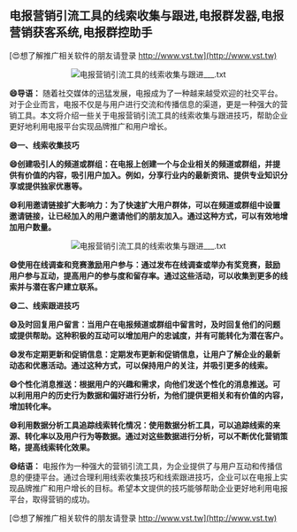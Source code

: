## **电报营销引流工具的线索收集与跟进,电报群发器,电报营销获客系统,电报群控助手**

[😍想了解推广相关软件的朋友请登录 http://www.vst.tw](http://www.vst.tw)

 <center><img src="https://vst.tw/MP4/tuiguang/png/3.png" alt="电报营销引流工具的线索收集与跟进___.txt"></center>

**😄导语：**
随着社交媒体的迅猛发展，电报成为了一种越来越受欢迎的社交平台。对于企业而言，电报不仅是与用户进行交流和传播信息的渠道，更是一种强大的营销工具。本文将介绍一些关于电报营销引流工具的线索收集与跟进技巧，帮助企业更好地利用电报平台实现品牌推广和用户增长。

**😄一、线索收集技巧**

**😄创建吸引人的频道或群组：在电报上创建一个与企业相关的频道或群组，并提供有价值的内容，吸引用户加入。例如，分享行业内的最新资讯、提供专业知识分享或提供独家优惠等。**

**😄利用邀请链接扩大影响力：为了快速扩大用户群体，可以在频道或群组中设置邀请链接，让已经加入的用户邀请他们的朋友加入。通过这种方式，可以有效地增加用户数量。**

 <center><img src="https://vst.tw/MP4/tuiguang/png/2.png" alt="电报营销引流工具的线索收集与跟进___.txt"></center>

**😄使用在线调查和竞赛激励用户参与：通过发布在线调查或举办有奖竞赛，鼓励用户参与互动，提高用户的参与度和留存率。通过这些活动，可以收集到更多的线索并与潜在客户建立联系。**

**😄二、线索跟进技巧**

**😄及时回复用户留言：当用户在电报频道或群组中留言时，及时回复他们的问题或提供帮助。这种积极的互动可以增加用户的忠诚度，并有可能转化为潜在客户。**

**😄发布定期更新和促销信息：定期发布更新和促销信息，让用户了解企业的最新动态和优惠活动。通过这种方式，可以保持用户的关注，并吸引更多的线索。**

**😄个性化消息推送：根据用户的兴趣和需求，向他们发送个性化的消息推送。可以利用用户的历史行为数据和偏好进行分析，为他们提供更相关和有价值的内容，增加转化率。**

**😄利用数据分析工具追踪线索转化情况：使用数据分析工具，可以追踪线索的来源、转化率以及用户行为等数据。通过对这些数据进行分析，可以不断优化营销策略，提高线索转化效果。**

**😄结语：**
电报作为一种强大的营销引流工具，为企业提供了与用户互动和传播信息的便捷平台。通过合理利用线索收集技巧和线索跟进技巧，企业可以在电报上实现品牌推广和用户增长的目标。希望本文提供的技巧能够帮助企业更好地利用电报平台，取得营销的成功。

[😍想了解推广相关软件的朋友请登录 http://www.vst.tw](http://www.vst.tw)



